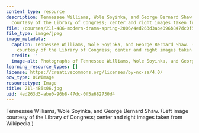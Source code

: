 ```yaml
---
content_type: resource
description: Tennessee Williams, Wole Soyinka, and George Bernard Shaw. (Left image
  courtesy of the Library of Congress; center and right images taken from Wikipedia.)
file: /courses/21l-486-modern-drama-spring-2006/4ed263d3abe096b847dc0f5a682730d4_21l-486s06.jpg
file_type: image/jpeg
image_metadata:
  caption: Tennessee Williams, Wole Soyinka, and George Bernard Shaw. (Left image
    courtesy of the Library of Congress; center and right images taken from [Wikipedia](http://www.wikipedia.org/).)
  credit: ''
  image-alt: Photographs of Tennessee Williams, Wole Soyinka, and George Bernard Shaw.
learning_resource_types: []
license: https://creativecommons.org/licenses/by-nc-sa/4.0/
ocw_type: OCWImage
resourcetype: Image
title: 21l-486s06.jpg
uid: 4ed263d3-abe0-96b8-47dc-0f5a682730d4
---
```

Tennessee Williams, Wole Soyinka, and George Bernard Shaw. (Left image courtesy of the Library of Congress; center and right images taken from Wikipedia.)